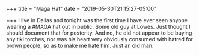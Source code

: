 +++
title = "Maga Hat"
date = "2019-05-30T21:15:27-05:00"

+++
I live in Dallas and tonight was the first time I have ever seen anyone wearing a #MAGA hat out in public. Some old guy at Lowes. Just thought I should document that for posterity. And no, he did not appear to be buying any tiki torches, nor was his heart very obviously consumed with hatred for brown people, so as to make me hate him. Just an old man.
